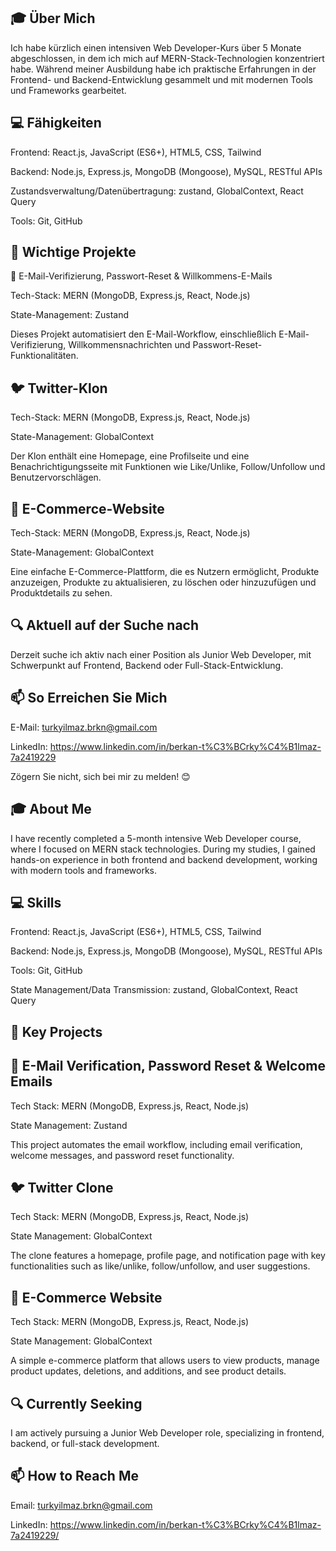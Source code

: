 🎓 Über Mich
------------------
Ich habe kürzlich einen intensiven Web Developer-Kurs über 5 Monate abgeschlossen, in dem ich mich auf MERN-Stack-Technologien konzentriert habe. Während meiner Ausbildung habe ich praktische Erfahrungen in der Frontend- und Backend-Entwicklung gesammelt und mit modernen Tools und Frameworks gearbeitet.

💻 Fähigkeiten
------------------

Frontend: React.js, JavaScript (ES6+), HTML5, CSS, Tailwind

Backend: Node.js, Express.js, MongoDB (Mongoose), MySQL, RESTful APIs

Zustandsverwaltung/Datenübertragung: zustand, GlobalContext, React Query

Tools: Git, GitHub

🔧 Wichtige Projekte
------------------

📧 E-Mail-Verifizierung, Passwort-Reset & Willkommens-E-Mails

Tech-Stack: MERN (MongoDB, Express.js, React, Node.js)

State-Management: Zustand

Dieses Projekt automatisiert den E-Mail-Workflow, einschließlich E-Mail-Verifizierung, Willkommensnachrichten und Passwort-Reset-Funktionalitäten.

🐦 Twitter-Klon
------------------

Tech-Stack: MERN (MongoDB, Express.js, React, Node.js)

State-Management: GlobalContext

Der Klon enthält eine Homepage, eine Profilseite und eine Benachrichtigungsseite mit Funktionen wie Like/Unlike, Follow/Unfollow und Benutzervorschlägen.

🛒 E-Commerce-Website
------------------

Tech-Stack: MERN (MongoDB, Express.js, React, Node.js)

State-Management: GlobalContext

Eine einfache E-Commerce-Plattform, die es Nutzern ermöglicht, Produkte anzuzeigen, Produkte zu aktualisieren, zu löschen oder hinzuzufügen und Produktdetails zu sehen.

🔍 Aktuell auf der Suche nach
------------------

Derzeit suche ich aktiv nach einer Position als Junior Web Developer, mit Schwerpunkt auf Frontend, Backend oder Full-Stack-Entwicklung.

📫 So Erreichen Sie Mich
------------------

E-Mail: turkyilmaz.brkn@gmail.com

LinkedIn: https://www.linkedin.com/in/berkan-t%C3%BCrky%C4%B1lmaz-7a2419229

Zögern Sie nicht, sich bei mir zu melden! 😊

🎓 About Me
------------------

I have recently completed a 5-month intensive Web Developer course, where I focused on MERN stack technologies. During my studies, I gained hands-on experience in both frontend and backend development, working with modern tools and frameworks.

💻 Skills
------------------

Frontend: React.js, JavaScript (ES6+), HTML5, CSS, Tailwind

Backend: Node.js, Express.js, MongoDB (Mongoose), MySQL, RESTful APIs

Tools: Git, GitHub

State Management/Data Transmission: zustand, GlobalContext, React Query

🔧 Key Projects
------------------

📧 E-Mail Verification, Password Reset & Welcome Emails
------------------

Tech Stack: MERN (MongoDB, Express.js, React, Node.js)

State Management: Zustand

This project automates the email workflow, including email verification, welcome messages, and password reset functionality.

🐦 Twitter Clone
------------------

Tech Stack: MERN (MongoDB, Express.js, React, Node.js)

State Management: GlobalContext

The clone features a homepage, profile page, and notification page with key functionalities such as like/unlike, follow/unfollow, and user suggestions.

🛒 E-Commerce Website
------------------

Tech Stack: MERN (MongoDB, Express.js, React, Node.js)

State Management: GlobalContext

A simple e-commerce platform that allows users to view products, manage product updates, deletions, and additions, and see product details.

🔍 Currently Seeking
------------------

I am actively pursuing a Junior Web Developer role, specializing in frontend, backend, or full-stack development.

📫 How to Reach Me
------------------

Email: turkyilmaz.brkn@gmail.com

LinkedIn: https://www.linkedin.com/in/berkan-t%C3%BCrky%C4%B1lmaz-7a2419229/
